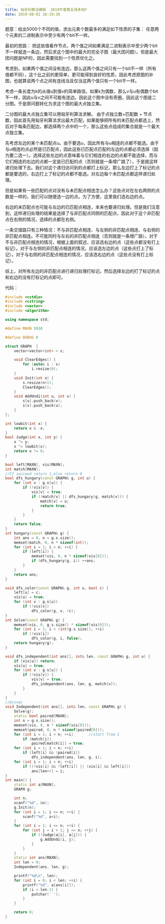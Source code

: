 ```yaml
---
title: 匈牙利算法模板  2019牛客第五场多校F
date: 2019-08-02 16:19:38
---
```


题意：给出5000个不同的值，求出元素个数最多的满足如下性质的子集：
任意两个元素的二进制表示中至少有两个bit不一样。

最初的思路：
把这些值看作节点，两个值之间如果满足二进制表示中至少两个bit不一样就连一条边，然后求这个图中的最大的完全子图（最大团问题）。但是最大团问题是NP的，因此需要找到一个性质优化之。

考虑到，如果两个值之间没有连边，那么这两个值之间只有一个bit不一样（所有值都不同），这个比之前的更简单，更可能得到良好的性质，因此考虑原图的补图，也就算说两个点之间有连线当且仅当这两个值只有一个bit不一样。

考虑一条长度为k的从值u到值v的简单路径。如果k为偶数，那么v与u有偶数个bit不一样，因此u与v之间不可能有连边。因此这个图中没有奇圈，因此这个图是二分图。于是原问题转化为求这个图的最大点独立集。

二分图的最大点独立集可以用匈牙利算法求解。
由于点独立数+匹配数 + 节点数，因此首先用匈牙利算法求出最大匹配，如果能够把所有的未匹配点都选上，然后对于每条匹配边，都选择两个点中的一个，那么这些点组成的集合就是一个最大点独立集。

先考虑左边的某个未匹配点u。由于要选u，因此所有与u相连的点都不能选。由于与u相连的点必然是已匹配点，因此这些已匹配点匹配的左边的点都必须选择（因为要二选一）。选择这些左边的点意味着与它们相连的右边的点都不能选择，而与它们相连的右边的点都一定是已匹配的点（否则就是一条增广路了），于是就这样递归处理下去。我们对这个递归访问到的点都打上标记，那么左边打上了标记的点都是要选的，右边打上了标记的点都不能选。对左边每个未匹配点都这样递归处理。

但是如果有一些匹配的点对没有与未匹配点相连怎么办？这些点对在左右两侧的点数是一样的，我们可以随便选一边的点。为了方便，这里我们选右边的点。

右边的未匹配点也可能与左边的已匹配点相连，本来也要递归处理。但是我们注意到，这样递归处理的结果是选择了与非匹配点同侧的匹配点，因此对于这个非匹配点在右侧的情况，选择的点都在右侧。

一条交错路只有三种情况：不与非匹配点相连、与左侧的非匹配点相连、与右侧的非匹配点相连。不可能同时与左右的非匹配点相连（否则就是一条增广路）。对于不与非匹配点相连的情况，根据上面的叙述，应该选右边的点（这些点都没有打上标记）。对于与左侧的非匹配点相连的情况，应该选左边的点（这些点打上了标记）。对于与右侧的非匹配点相连的情况，应该选右边的点（这些点没有打上标记）。

综上，对所有左边的非匹配点进行递归处理打标记。然后选择左边的打了标记的点和右边的没有打标记的点即可。

代码：
```cpp
#include <cstdio>
#include <cstring>
#include <vector>
#include <algorithm>

using namespace std;

#define MAXN 5010

#define DEBUG 0

struct GRAPH  {
    vector<vector<int> > s;

    void ClearEdges() {
        for (auto& i : s)
            i.resize(0);
    }
    void Init(int n) {
        s.resize(n+1);
        ClearEdges();
    }
    void AddUndi(int u, int v) {
        s[u].push_back(v);
        s[v].push_back(u);
    }
};

int lowbit(int x) {
    return x & -x;
}
bool Judge(int x, int y) {
    x ^= y;
    x ^= lowbit(x);
    return x != 0;
}

bool left[MAXN], vis[MAXN];
int match[MAXN];
//If succeed return 1,else return 0
bool dfs_hungary(const GRAPH& g, int u) {
    for (int v : g.s[u]) {
        if (!vis[v]) {
            vis[v] = true;
            if (!match[v] || dfs_hungary(g, match[v])) {
                match[v] = u;
                return true;
            }
        }
    }
    return false;
}
int hungary(const GRAPH& g) {
    int ans = 0, n = g.s.size();
    memset(match, 0, n * sizeof(int));
    for (int i = 1; i < n; ++i) {
        if (left[i]) {
            memset(vis, 0, n * sizeof(vis[0]));
            if (dfs_hungary(g, i)) ++ans;
        }
    }
    return ans;
}

void dfs_color(const GRAPH& g, int u, bool c) {
    left[u] = c;
    vis[u] = true;
    for (int v : g.s[u])
        if (!vis[v])
            dfs_color(g, v, !c);
}
int Solve(const GRAPH& g) {
    memset(vis, 0, g.s.size() * sizeof(vis[0]));
    for (int i = 1; i < (int)g.s.size(); ++i)
        if (!vis[i])
            dfs_color(g, i, false);
    return hungary(g);
}

void dfs_independent(int ans[], int& len, const GRAPH& g, int u) {
	if (vis[u]) return;
	vis[u] = true;
	for (int v : g.s[u]) {
		if (!vis[v]) {
			vis[v] = true;
			dfs_independent(ans, len, g, match[v]);
		}
	}
}
//O(n+m)
void Independent(int ans[], int& len, const GRAPH& g) {
    Solve(g);
    static bool paired[MAXN];
    int n = g.s.size();
    memset(vis, 0, n * sizeof(vis[0]));
    memset(paired, 0, n * sizeof(paired[0]));
    for (int i = 1; i < n; ++i)       //start from 1
        if (match[i])
            paired[match[i]] = true;
    for (int i = 1; i < n; ++i)
        if (left[i] && !paired[i])
            dfs_independent(ans, len, g, i);
    for (int i = 1; i < n; ++i)
        if ((!vis[i] && !left[i]) || (vis[i] && left[i]))
            ans[len++] = i;
}
int main() {
    static int a[MAXN];
    GRAPH g;

    int n;
    scanf("%d", &n);
    g.Init(n);
    for (int i = 1; i <= n; ++i) {
        scanf("%d", a+i);
    }
    for (int i = 1; i <= n; ++i) {
        for (int j = i + 1; j <= n; ++j) {
            if (!Judge(a[i], a[j])) {
                g.AddUndi(i, j);
            }
        }
    }
    static int ans[MAXN];
    int len = 0;
    Independent(ans, len, g);

    printf("%d\n", len);
    for (int i = 0; i < len; ++i) {
        printf("%d", a[ans[i]]);
        if (i < len-1) {
            putchar(' ');
        }
    }

    return 0;
}
```
